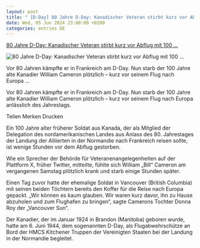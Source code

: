 ```yaml
---
layout: post
title: " [D-Day] 80 Jahre D-Day: Kanadischer Veteran stirbt kurz vor Abflug mit 100 ..."
date: Wed, 05 Jun 2024 23:00:00 +0200
categories: entries DE
---
```

[80 Jahre D-Day: Kanadischer Veteran stirbt kurz vor Abflug mit 100 ...](https://www.faz.net/aktuell/gesellschaft/menschen/80-jahre-d-day-kanadischer-veteran-stirbt-kurz-vor-abflug-mit-100-jahren-19766949.html)

![80 Jahre D-Day: Kanadischer Veteran stirbt kurz vor Abflug mit 100 ...](https://media0.faz.net/ppmedia/aktuell/1130846888/1.9767024/facebook_teaser/feierlichkeiten-vom-5-juni.jpg)

Vor 80 Jahren kämpfte er in Frankreich am D-Day. Nun starb der 100 Jahre alte Kanadier William Cameron plötzlich – kurz vor seinem Flug nach Europa ...

Vor 80 Jahren kämpfte er in Frankreich am D-Day. Nun starb der 100 Jahre alte Kanadier William Cameron plötzlich – kurz vor seinem Flug nach Europa anlässlich des Jahrestags.

Teilen Merken Drucken

Ein 100 Jahre alter früherer Soldat aus Kanada, der als Mitglied der Delegation des nordamerikanischen Landes aus Anlass des 80. Jahrestages der Landung der Alliierten in der Normandie nach Frankreich reisen sollte, ist wenige Stunden vor dem Abflug gestorben.

Wie ein Sprecher der Behörde für Veteranenangelegenheiten auf der Plattform X, früher Twitter, mitteilte, fühlte sich William „Bill“ Cameron am vergangenen Samstag plötzlich krank und starb einige Stunden später.

Einen Tag zuvor hatte der ehemalige Soldat in Vancouver (British Columbia) mit seinen beiden Töchtern bereits den Koffer für die Reise nach Europa gepackt. „Wir können es kaum glauben. Wir waren kurz davor, ihn zu Hause abzuholen und zum Flughafen zu bringen“, sagte Camerons Tochter Donna Roy der „Vancouver Sun“.

Der Kanadier, der im Januar 1924 in Brandon (Manitoba) geboren wurde, hatte am 6. Juni 1944, dem sogenannten D-Day, als Flugabwehrschütze an Bord der HMCS Kitchener Truppen der Vereinigten Staaten bei der Landung in der Normandie begleitet.

